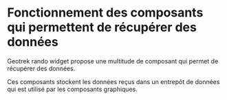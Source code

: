 # Fonctionnement des composants qui permettent de récupérer des données

Geotrek rando widget propose une multitude de composant qui permet de récupérer des données.

Ces composants stockent les données reçus dans un entrepôt de données qui est utilisé par les composants graphiques.
